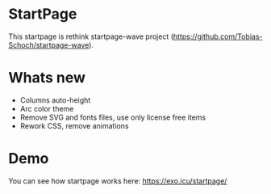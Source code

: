 # StartPage
This startpage is rethink startpage-wave project (https://github.com/Tobias-Schoch/startpage-wave). 

# Whats new
- Columns auto-height
- Arc color theme
- Remove SVG and fonts files, use only license free items
- Rework CSS, remove animations

# Demo
You can see how startpage works here: https://exo.icu/startpage/
